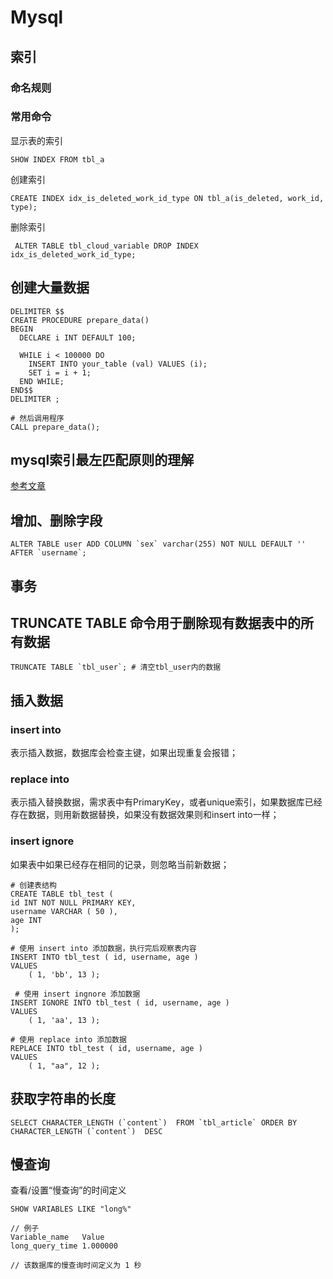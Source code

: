 # Mysql

## 索引

### 命名规则


### 常用命令

显示表的索引

```mysql
SHOW INDEX FROM tbl_a
```

创建索引

```mysql
CREATE INDEX idx_is_deleted_work_id_type ON tbl_a(is_deleted, work_id, type); 
```

删除索引
```mysql
 ALTER TABLE tbl_cloud_variable DROP INDEX idx_is_deleted_work_id_type;
```

## 创建大量数据

```mysql
DELIMITER $$
CREATE PROCEDURE prepare_data()
BEGIN
  DECLARE i INT DEFAULT 100;

  WHILE i < 100000 DO
    INSERT INTO your_table (val) VALUES (i);
    SET i = i + 1;
  END WHILE;
END$$
DELIMITER ;

# 然后调用程序
CALL prepare_data();
```

## mysql索引最左匹配原则的理解

[参考文章](https://www.zhihu.com/question/36996520)

## 增加、删除字段

```mysql
ALTER TABLE user ADD COLUMN `sex` varchar(255) NOT NULL DEFAULT '' AFTER `username`;
```

## 事务

## TRUNCATE TABLE 命令用于删除现有数据表中的所有数据

```mysql
TRUNCATE TABLE `tbl_user`; # 清空tbl_user内的数据
```

## 插入数据

### insert into

表示插入数据，数据库会检查主键，如果出现重复会报错； 

### replace into

表示插入替换数据，需求表中有PrimaryKey，或者unique索引，如果数据库已经存在数据，则用新数据替换，如果没有数据效果则和insert into一样； 

### insert ignore

如果表中如果已经存在相同的记录，则忽略当前新数据；

```mysql
# 创建表结构
CREATE TABLE tbl_test (
id INT NOT NULL PRIMARY KEY,
username VARCHAR ( 50 ),
age INT 
);

# 使用 insert into 添加数据，执行完后观察表内容
INSERT INTO tbl_test ( id, username, age )
VALUES
	( 1, 'bb', 13 );
 
 # 使用 insert ingnore 添加数据
INSERT IGNORE INTO tbl_test ( id, username, age )
VALUES
	( 1, 'aa', 13 );

# 使用 replace into 添加数据
REPLACE INTO tbl_test ( id, username, age )
VALUES
	( 1, "aa", 12 );
```

## 获取字符串的长度

```mysql
SELECT CHARACTER_LENGTH (`content`)  FROM `tbl_article` ORDER BY CHARACTER_LENGTH (`content`)  DESC
```

## 慢查询

查看/设置“慢查询”的时间定义

```mysql
SHOW VARIABLES LIKE "long%"

// 例子
Variable_name	Value
long_query_time	1.000000

// 该数据库的慢查询时间定义为 1 秒
```

